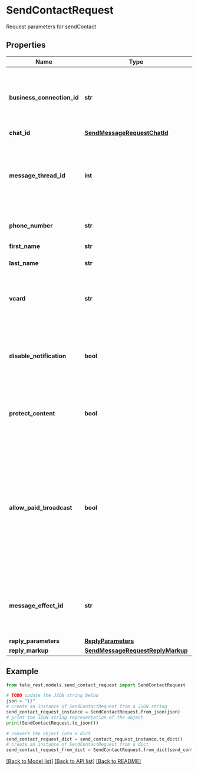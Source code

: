 # SendContactRequest

Request parameters for sendContact

## Properties

Name | Type | Description | Notes
------------ | ------------- | ------------- | -------------
**business_connection_id** | **str** | Unique identifier of the business connection on behalf of which the message will be sent | [optional] 
**chat_id** | [**SendMessageRequestChatId**](SendMessageRequestChatId.md) |  | 
**message_thread_id** | **int** | Unique identifier for the target message thread (topic) of the forum; for forum supergroups only | [optional] 
**phone_number** | **str** | Contact&#39;s phone number | 
**first_name** | **str** | Contact&#39;s first name | 
**last_name** | **str** | Contact&#39;s last name | [optional] 
**vcard** | **str** | Additional data about the contact in the form of a [vCard](https://en.wikipedia.org/wiki/VCard), 0-2048 bytes | [optional] 
**disable_notification** | **bool** | Sends the message [silently](https://telegram.org/blog/channels-2-0#silent-messages). Users will receive a notification with no sound. | [optional] 
**protect_content** | **bool** | Protects the contents of the sent message from forwarding and saving | [optional] 
**allow_paid_broadcast** | **bool** | Pass *True* to allow up to 1000 messages per second, ignoring [broadcasting limits](https://core.telegram.org/bots/faq#how-can-i-message-all-of-my-bot-39s-subscribers-at-once) for a fee of 0.1 Telegram Stars per message. The relevant Stars will be withdrawn from the bot&#39;s balance | [optional] 
**message_effect_id** | **str** | Unique identifier of the message effect to be added to the message; for private chats only | [optional] 
**reply_parameters** | [**ReplyParameters**](ReplyParameters.md) |  | [optional] 
**reply_markup** | [**SendMessageRequestReplyMarkup**](SendMessageRequestReplyMarkup.md) |  | [optional] 

## Example

```python
from tele_rest.models.send_contact_request import SendContactRequest

# TODO update the JSON string below
json = "{}"
# create an instance of SendContactRequest from a JSON string
send_contact_request_instance = SendContactRequest.from_json(json)
# print the JSON string representation of the object
print(SendContactRequest.to_json())

# convert the object into a dict
send_contact_request_dict = send_contact_request_instance.to_dict()
# create an instance of SendContactRequest from a dict
send_contact_request_from_dict = SendContactRequest.from_dict(send_contact_request_dict)
```
[[Back to Model list]](../README.md#documentation-for-models) [[Back to API list]](../README.md#documentation-for-api-endpoints) [[Back to README]](../README.md)


